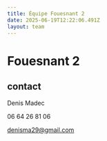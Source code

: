 ```yaml
---
title: Équipe Fouesnant 2
date: 2025-06-19T12:22:06.491Z
layout: team
---
```


# Fouesnant 2



## contact 

Denis Madec

06 64 26 81 06

denisma29@gmail.com

